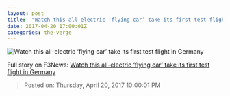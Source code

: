 ```yaml
---
layout: post
title:  "Watch this all-electric ‘flying car’ take its first test flight in Germany"
date: 2017-04-20 17:00:01Z
categories: the-verge
---
```


![Watch this all-electric ‘flying car’ take its first test flight in Germany](https://cdn0.vox-cdn.com/thumbor/a7Pl8zxQz6OxAHCZDUsFjTofDLI=/0x38:1916x1041/fit-in/1200x630/cdn0.vox-cdn.com/uploads/chorus_asset/file/8377651/Lilium_Jet_Hover__close_up_.png)




Full story on F3News: [Watch this all-electric ‘flying car’ take its first test flight in Germany](http://www.f3nws.com/n/cKpcpD)

> Posted on: Thursday, April 20, 2017 10:00:01 PM
